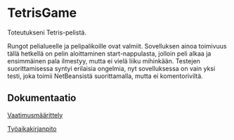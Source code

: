 # TetrisGame

Toteutukseni Tetris-pelistä. 

Rungot pelialueelle ja pelipalikoille ovat valmiit. Sovelluksen ainoa toimivuus tällä hetkellä on pelin aloittaminen start-nappulasta, jolloin peli alkaa ja ensimmäinen pala ilmestyy, mutta ei vielä liiku mihinkään. Testejen suorittamisessa syntyi erilaisia ongelmia, nyt sovelluksessa on vain yksi testi, joka toimii NetBeansistä suorittamalla, mutta ei komentoriviltä.


## Dokumentaatio

[Vaatimusmäärittely](https://github.com/Saukka/ot-harjoitustyo/blob/master/dokumentaatio/vaatimusmaarittely.md)

[Työaikakirjanpito](https://github.com/Saukka/ot-harjoitustyo/blob/master/dokumentaatio/työaikakirjanpito.md) 

